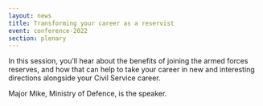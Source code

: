```yaml
---
layout: news
title: Transforming your career as a reservist
event: conference-2022
section: plenary
---
```

I﻿n this session, you’ll hear about the benefits of joining the armed forces reserves, and how that can help to take your career in new and interesting directions alongside your Civil Service career.

M﻿ajor Mike, Ministry of Defence, is the speaker.